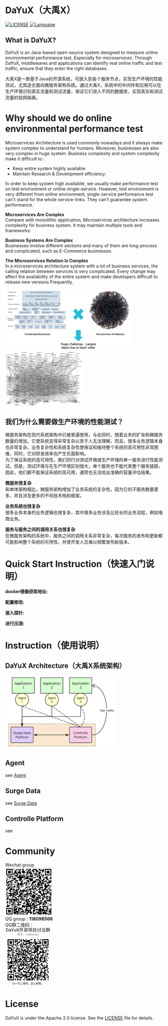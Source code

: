 # DaYuX（大禹X）
[![LICENSE](https://img.shields.io/github/license/pingcap/tidb.svg)](https://github.com/pingcap/tidb/blob/master/LICENSE)
[![Language](https://img.shields.io/badge/Language-Java-blue.svg)](https://www.java.com/)

## What is DaYuX?
DaYuX is an Java-based open-source system designed to measure online environmental performance test, Especially for microservices. Through DaYuX, middlewares and applications can identify real online traffic and test traffic, ensure that they enter the right databases.

大禹X是一款基于Java的开源系统，可嵌入到各个服务节点，实现生产环境的性能测试，尤其适合面向微服务架构系统。通过大禹X，系统中的中间件和应用可以在生产环境识别真实流量和测试流量，保证它们进入不同的数据库，实现真实和测试流量的现网隔离。

# Why should we do online environmental performance test
Microservices Architecture is used commonly nowadays and it always make system complex to understand for humans. Moreover, businesses are also very complex in huge system. Business complexity and system complexity make it difficult to :
- Keep entire system highly available 
- Maintain Research & Development efficiency.

In order to keep system high availabile, we usually make performance test on test environment or online single-service. However, test environment is very different from online environment, single-service performance test can't stand for the whole service-links. They can't guarantee system performance.

**Microservices Are Complex**<br/>
Compare with monolithic application, Microservices architecture increases complexity for business system. It may maintain multiple tools and frameworks.

**Business Systems Are Complex**<br/>
Businesses involve different sections and many of them are long-process and complicated, such as E-Commerce businesses.

**The Microservices Relation Is Complex**<br/>
In a microservices architecture system with a lot of business services, the calling relation between services is very complicated. Every change may affect the availability of the entire system and make developers difficult to release new versions Frequently.

<img src="https://raw.githubusercontent.com/shulieTech/Images/main/WX20210511-150735%402x.png" width="80%" height="80%">
<img src="https://raw.githubusercontent.com/shulieTech/Images/main/3.png" width="50%" height="50%">

## 我们为什么需要做生产环境的性能测试？
微服务架构在现代系统架构中已被普遍使用，与此同时，随着业务的扩张和微服务数量的增加，它使系统变得非常复杂以至于人无法理解，而且，很多业务逻辑本身也非常复杂。业务复杂性和系统复杂性使保证和维持整个系统的高可用性非常困难，同时，它对研发效率也产生负面影响。<br/>
为了保证系统的高可用性，我们同行对测试环境或生产环境的单一服务进行性能测试，但是，测试环境与在生产环境区别很大，单个服务也不能代表整个服务链路，因此，他们都不能保证系统的高可用，通常也无法给出准确的容量评估结果。

**微服务很复杂**<br/>
和单体架构相比，微服务架构增加了业务系统的复杂性，因为它的子服务数量更多，并且涉及更多的不同技术栈和框架。

**业务系统也很复杂**<br/>
很多业务本身的业务逻辑也很复杂，其中很多业务涉及比较长的业务流程，例如电商业务。

**服务与服务之间的调用关系也很复杂**<br/>
在微服务架构的系统中，服务之间的调用关系非常复杂，每次服务的发布和更新都可能影响整个系统的可用性，并使开发人员难以频繁发布新版本。

# Quick Start Instruction（快速入门说明）
**docker镜像获取地址:**<br/>

**配置修改:**<br/>

**接入探针:**<br/>

**进行压测:**<br/>

# Instruction（使用说明）
## DaYuX Architecture（大禹X系统架构）
<img src="https://raw.githubusercontent.com/shulieTech/Images/main/DaYuX_Architecture.png" width="70%" height="70%">

## Agent
see [Agent](https://github.com/shulieTech/DaYuX/blob/main/agent/README.md?_blank)

## Surge Data
see [Surge Data](https://github.com/shulieTech/DaYuX/blob/main/data/surge-data/README.md?_blank)

## Controlle Platform
see

# Community
Wechat group<br/>
<img src="https://raw.githubusercontent.com/shulieTech/Images/main/2.png" width="30%" height="30%">
<br/>
QQ group : **118098566**<br/>
QQ群二维码：<br/>
<img src="https://raw.githubusercontent.com/shulieTech/Images/main/qq_group2.png" width="30%" height="30%">

# License
DaYuX is under the Apache 2.0 license. See the [LICENSE](https://github.com/shulieTech/DaYuX/blob/main/LICENSE?_blank) file for details.
